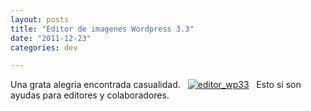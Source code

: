 ```yaml
---
layout: posts
title: "Editor de imagenes Wordpress 3.3"
date: "2011-12-23"
categories: dev

---
```


Una grata alegría encontrada casualidad.   [![editor_wp33](images/6560043539_957588203e_z.jpg)](https://www.flickr.com/photos/12949201@N08/6560043539/ "editor_wp33 por sicotico, en Flickr")   Esto si son ayudas para editores y colaboradores.
